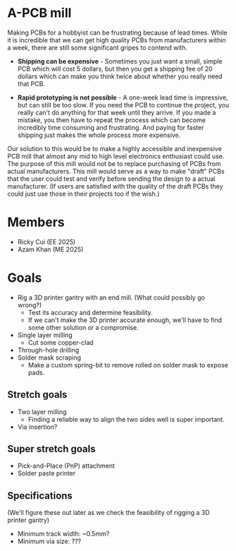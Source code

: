 # A-PCB mill

Making PCBs for a hobbyist can be frustrating because of lead times. While it is incredible that we can get high quality PCBs from manufacturers within a week, there are still some significant gripes to contend with.

- **Shipping can be expensive** - Sometimes you just want a small, simple PCB which will cost 5 dollars, but then you get a shipping fee of 20 dollars which can make you think twice about whether you really need that PCB.

- **Rapid prototyping is not possible** - A one-week lead time is impressive, but can still be too slow. If you need the PCB to continue the project, you really can't do anything for that week until they arrive. If you made a mistake, you then have to repeat the process which can become incredibly time consuming and frustrating. And paying for faster shipping just makes the whole process more expensive.

Our solution to this would be to make a highly accessible and inexpensive PCB mill that almost any mid to high level electronics enthusiast could use. The purpose of this mill would not be to replace purchasing of PCBs from actual manufacturers. This mill would serve as a way to make "draft" PCBs that the user could test and verify before sending the design to a actual manufacturer. (If users are satisfied with the quality of the draft PCBs they could just use those in their projects too if the wish.) 

# Members

- Ricky Cui (EE 2025)
- Azam Khan (ME 2025)

# Goals

- Rig a 3D printer gantry with an end mill. (What could possibly go wrong?)
  - Test its accuracy and determine feasibility.
  - If we can't make the 3D printer accurate enough, we'll have to find some other solution or a compromise.
- Single layer milling
  - Cut some copper-clad
- Through-hole drilling
- Solder mask scraping
  - Make a custom spring-bit to remove rolled on solder mask to expose pads.

## Stretch goals
- Two layer milling
  - Finding a reliable way to align the two sides well is super important.
- Via insertion?

## Super stretch goals

- Pick-and-Place (PnP) attachment
- Solder paste printer

## Specifications
(We'll figure these out later as we check the feasibility of rigging a 3D printer gantry)

- Minimum track width: ~0.5mm?
- Minimum via size: ???
